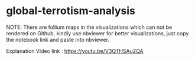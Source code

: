 # global-terrotism-analysis

NOTE: There are follium maps in the visualizations which can not be rendered on Github, kindly use nbviewer for better visualizations, just copy the notebook link and paste into nbviewer.


Explanation Video link : https://youtu.be/V3QTHSAu2QA
